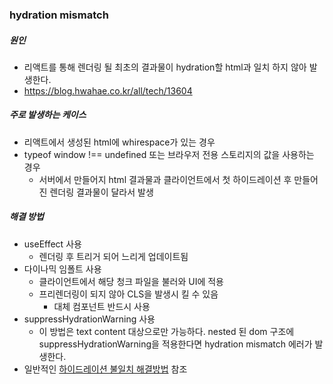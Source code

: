 ###  hydration mismatch

##### 원인

- 리액트를 통해 렌더링 될 최초의 결과물이 hydration할 html과 일치 하지 않아 발생한다.
- https://blog.hwahae.co.kr/all/tech/13604

##### 주로 발생하는 케이스

- 리액트에서 생성된 html에 whirespace가 있는 경우
- typeof window !== undefined 또는 브라우저 전용 스토리지의 값을 사용하는 경우
  - 서버에서 만들어지 html 결과물과 클라이언트에서 첫 하이드레이션 후 만들어진 렌더링 결과물이 달라서 발생

##### 해결 방법

- useEffect 사용
  - 렌더링 후 트리거 되어 느리게 업데이트됨
- 다이나믹 임폴트 사용
  - 클라이언트에서 해당 청크 파일을 불러와 UI에 적용
  - 프리렌더링이 되지 않아 CLS을 발생시 킬 수 있음
    - 대체 컴포넌트 반드시 사용
- suppressHydrationWarning 사용
  - 이 방법은 text content 대상으로만 가능하다. nested 된 dom 구조에 suppressHydrationWarning을 적용한다면 hydration mismatch 에러가 발생한다.
- 일반적인 [하이드레이션 불일치 해결방법](https://nextjs.org/docs/messages/react-hydration-error) 참조
